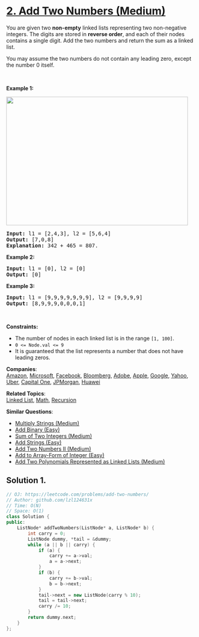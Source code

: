 # [2. Add Two Numbers (Medium)](https://leetcode.com/problems/add-two-numbers/)

<p>You are given two <strong>non-empty</strong> linked lists representing two non-negative integers. The digits are stored in <strong>reverse order</strong>, and each of their nodes contains a single digit. Add the two numbers and return the sum&nbsp;as a linked list.</p>

<p>You may assume the two numbers do not contain any leading zero, except the number 0 itself.</p>

<p>&nbsp;</p>
<p><strong>Example 1:</strong></p>
<img alt="" src="https://assets.leetcode.com/uploads/2020/10/02/addtwonumber1.jpg" style="width: 483px; height: 342px;">
<pre><strong>Input:</strong> l1 = [2,4,3], l2 = [5,6,4]
<strong>Output:</strong> [7,0,8]
<strong>Explanation:</strong> 342 + 465 = 807.
</pre>

<p><strong>Example 2:</strong></p>

<pre><strong>Input:</strong> l1 = [0], l2 = [0]
<strong>Output:</strong> [0]
</pre>

<p><strong>Example 3:</strong></p>

<pre><strong>Input:</strong> l1 = [9,9,9,9,9,9,9], l2 = [9,9,9,9]
<strong>Output:</strong> [8,9,9,9,0,0,0,1]
</pre>

<p>&nbsp;</p>
<p><strong>Constraints:</strong></p>

<ul>
	<li>The number of nodes in each linked list is in the range <code>[1, 100]</code>.</li>
	<li><code>0 &lt;= Node.val &lt;= 9</code></li>
	<li>It is guaranteed that the list represents a number that does not have leading zeros.</li>
</ul>


**Companies**:  
[Amazon](https://leetcode.com/company/amazon), [Microsoft](https://leetcode.com/company/microsoft), [Facebook](https://leetcode.com/company/facebook), [Bloomberg](https://leetcode.com/company/bloomberg), [Adobe](https://leetcode.com/company/adobe), [Apple](https://leetcode.com/company/apple), [Google](https://leetcode.com/company/google), [Yahoo](https://leetcode.com/company/yahoo), [Uber](https://leetcode.com/company/uber), [Capital One](https://leetcode.com/company/capital-one), [JPMorgan](https://leetcode.com/company/jpmorgan), [Huawei](https://leetcode.com/company/huawei)

**Related Topics**:  
[Linked List](https://leetcode.com/tag/linked-list/), [Math](https://leetcode.com/tag/math/), [Recursion](https://leetcode.com/tag/recursion/)

**Similar Questions**:
* [Multiply Strings (Medium)](https://leetcode.com/problems/multiply-strings/)
* [Add Binary (Easy)](https://leetcode.com/problems/add-binary/)
* [Sum of Two Integers (Medium)](https://leetcode.com/problems/sum-of-two-integers/)
* [Add Strings (Easy)](https://leetcode.com/problems/add-strings/)
* [Add Two Numbers II (Medium)](https://leetcode.com/problems/add-two-numbers-ii/)
* [Add to Array-Form of Integer (Easy)](https://leetcode.com/problems/add-to-array-form-of-integer/)
* [Add Two Polynomials Represented as Linked Lists (Medium)](https://leetcode.com/problems/add-two-polynomials-represented-as-linked-lists/)

## Solution 1.

```cpp
// OJ: https://leetcode.com/problems/add-two-numbers/
// Author: github.com/lzl124631x
// Time: O(N)
// Space: O(1)
class Solution {
public:
    ListNode* addTwoNumbers(ListNode* a, ListNode* b) {
        int carry = 0;
        ListNode dummy, *tail = &dummy;
        while (a || b || carry) {
            if (a) {
                carry += a->val;
                a = a->next;
            }
            if (b) {
                carry += b->val;
                b = b->next;
            }
            tail->next = new ListNode(carry % 10);
            tail = tail->next;
            carry /= 10;
        }
        return dummy.next;
    }
};
```
